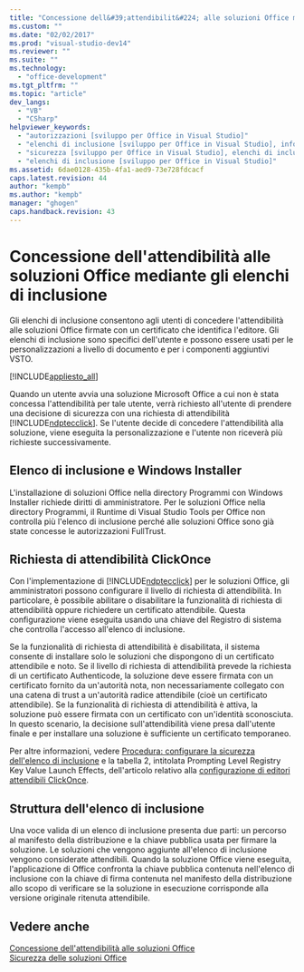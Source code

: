 ```yaml
---
title: "Concessione dell&#39;attendibilit&#224; alle soluzioni Office mediante gli elenchi di inclusione | Microsoft Docs"
ms.custom: ""
ms.date: "02/02/2017"
ms.prod: "visual-studio-dev14"
ms.reviewer: ""
ms.suite: ""
ms.technology: 
  - "office-development"
ms.tgt_pltfrm: ""
ms.topic: "article"
dev_langs: 
  - "VB"
  - "CSharp"
helpviewer_keywords: 
  - "autorizzazioni [sviluppo per Office in Visual Studio]"
  - "elenchi di inclusione [sviluppo per Office in Visual Studio], informazioni sugli elenchi di inclusione"
  - "sicurezza [sviluppo per Office in Visual Studio], elenchi di inclusione"
  - "elenchi di inclusione [sviluppo per Office in Visual Studio]"
ms.assetid: 6dae0128-435b-4fa1-aed9-73e728fdcacf
caps.latest.revision: 44
author: "kempb"
ms.author: "kempb"
manager: "ghogen"
caps.handback.revision: 43
---
```

# Concessione dell&#39;attendibilit&#224; alle soluzioni Office mediante gli elenchi di inclusione
  Gli elenchi di inclusione consentono agli utenti di concedere l'attendibilità alle soluzioni Office firmate con un certificato che identifica l'editore. Gli elenchi di inclusione sono specifici dell'utente e possono essere usati per le personalizzazioni a livello di documento e per i componenti aggiuntivi VSTO.  
  
 [!INCLUDE[appliesto_all](../vsto/includes/appliesto-all-md.md)]  
  
 Quando un utente avvia una soluzione Microsoft Office a cui non è stata concessa l'attendibilità per tale utente, verrà richiesto all'utente di prendere una decisione di sicurezza con una richiesta di attendibilità [!INCLUDE[ndptecclick](../vsto/includes/ndptecclick-md.md)]. Se l'utente decide di concedere l'attendibilità alla soluzione, viene eseguita la personalizzazione e l'utente non riceverà più richieste successivamente.  
  
## Elenco di inclusione e Windows Installer  
 L'installazione di soluzioni Office nella directory Programmi con Windows Installer richiede diritti di amministratore. Per le soluzioni Office nella directory Programmi, il Runtime di Visual Studio Tools per Office non controlla più l'elenco di inclusione perché alle soluzioni Office sono già state concesse le autorizzazioni FullTrust.  
  
## Richiesta di attendibilità ClickOnce  
 Con l'implementazione di [!INCLUDE[ndptecclick](../vsto/includes/ndptecclick-md.md)] per le soluzioni Office, gli amministratori possono configurare il livello di richiesta di attendibilità. In particolare, è possibile abilitare o disabilitare la funzionalità di richiesta di attendibilità oppure richiedere un certificato attendibile. Questa configurazione viene eseguita usando una chiave del Registro di sistema che controlla l'accesso all'elenco di inclusione.  
  
 Se la funzionalità di richiesta di attendibilità è disabilitata, il sistema consente di installare solo le soluzioni che dispongono di un certificato attendibile e noto. Se il livello di richiesta di attendibilità prevede la richiesta di un certificato Authenticode, la soluzione deve essere firmata con un certificato fornito da un'autorità nota, non necessariamente collegato con una catena di trust a un'autorità radice attendibile \(cioè un certificato attendibile\). Se la funzionalità di richiesta di attendibilità è attiva, la soluzione può essere firmata con un certificato con un'identità sconosciuta. In questo scenario, la decisione sull'attendibilità viene presa dall'utente finale e per installare una soluzione è sufficiente un certificato temporaneo.  
  
 Per altre informazioni, vedere [Procedura: configurare la sicurezza dell'elenco di inclusione](../vsto/how-to-configure-inclusion-list-security.md) e la tabella 2, intitolata Prompting Level Registry Key Value Launch Effects, dell'articolo relativo alla [configurazione di editori attendibili ClickOnce](http://go.microsoft.com/fwlink/?LinkId=94774).  
  
## Struttura dell'elenco di inclusione  
 Una voce valida di un elenco di inclusione presenta due parti: un percorso al manifesto della distribuzione e la chiave pubblica usata per firmare la soluzione. Le soluzioni che vengono aggiunte all'elenco di inclusione vengono considerate attendibili. Quando la soluzione Office viene eseguita, l'applicazione di Office confronta la chiave pubblica contenuta nell'elenco di inclusione con la chiave di firma contenuta nel manifesto della distribuzione allo scopo di verificare se la soluzione in esecuzione corrisponde alla versione originale ritenuta attendibile.  
  
## Vedere anche  
 [Concessione dell'attendibilità alle soluzioni Office](../vsto/granting-trust-to-office-solutions.md)   
 [Sicurezza delle soluzioni Office](../vsto/securing-office-solutions.md)  
  
  